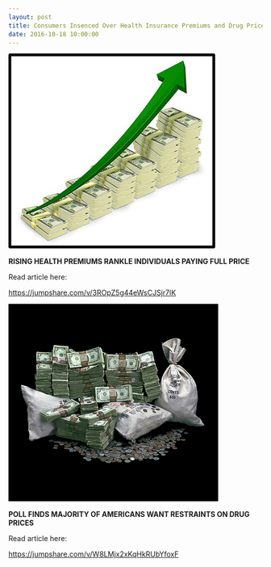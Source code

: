 ```yaml
---
layout: post
title: Consumers Insenced Over Health Insurance Premiums and Drug Prices
date: 2016-10-18 10:00:00
---
```


![](/assets/images/consumers-insenced-over-health-insurance-premiums-and-drug-prices-1.jpg)

**RISING HEALTH PREMIUMS RANKLE INDIVIDUALS PAYING FULL PRICE**

Read article here: 

<https://jumpshare.com/v/3ROpZ5g44eWsCJSjr7lK>

![](/assets/images/consumers-insenced-over-health-insurance-premiums-and-drug-prices-2.png)

**POLL FINDS MAJORITY OF AMERICANS WANT RESTRAINTS ON DRUG PRICES**

Read article here:

<https://jumpshare.com/v/W8LMjx2xKqHkRUbYfoxF>
